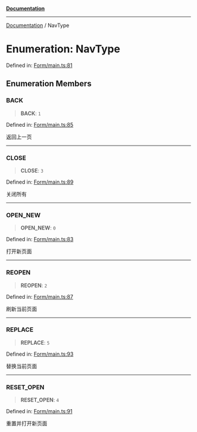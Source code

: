 [**Documentation**](../README.md)

***

[Documentation](../globals.md) / NavType

# Enumeration: NavType

Defined in: [Form/main.ts:81](https://github.com/XiaoYangx666/SAPI-Pro/blob/f4b3a55bd14c42fce5d687eca57d1987c433a912/src/SAPI-Pro/Form/main.ts#L81)

## Enumeration Members

### BACK

> **BACK**: `1`

Defined in: [Form/main.ts:85](https://github.com/XiaoYangx666/SAPI-Pro/blob/f4b3a55bd14c42fce5d687eca57d1987c433a912/src/SAPI-Pro/Form/main.ts#L85)

返回上一页

***

### CLOSE

> **CLOSE**: `3`

Defined in: [Form/main.ts:89](https://github.com/XiaoYangx666/SAPI-Pro/blob/f4b3a55bd14c42fce5d687eca57d1987c433a912/src/SAPI-Pro/Form/main.ts#L89)

关闭所有

***

### OPEN\_NEW

> **OPEN\_NEW**: `0`

Defined in: [Form/main.ts:83](https://github.com/XiaoYangx666/SAPI-Pro/blob/f4b3a55bd14c42fce5d687eca57d1987c433a912/src/SAPI-Pro/Form/main.ts#L83)

打开新页面

***

### REOPEN

> **REOPEN**: `2`

Defined in: [Form/main.ts:87](https://github.com/XiaoYangx666/SAPI-Pro/blob/f4b3a55bd14c42fce5d687eca57d1987c433a912/src/SAPI-Pro/Form/main.ts#L87)

刷新当前页面

***

### REPLACE

> **REPLACE**: `5`

Defined in: [Form/main.ts:93](https://github.com/XiaoYangx666/SAPI-Pro/blob/f4b3a55bd14c42fce5d687eca57d1987c433a912/src/SAPI-Pro/Form/main.ts#L93)

替换当前页面

***

### RESET\_OPEN

> **RESET\_OPEN**: `4`

Defined in: [Form/main.ts:91](https://github.com/XiaoYangx666/SAPI-Pro/blob/f4b3a55bd14c42fce5d687eca57d1987c433a912/src/SAPI-Pro/Form/main.ts#L91)

重置并打开新页面
